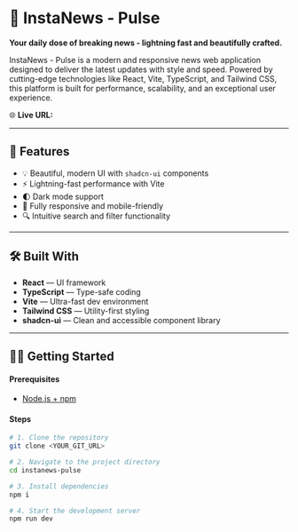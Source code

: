 # 📰 InstaNews - Pulse

**Your daily dose of breaking news - lightning fast and beautifully crafted.**

InstaNews - Pulse is a modern and responsive news web application designed to deliver the latest updates with style and speed. Powered by cutting-edge technologies like React, Vite, TypeScript, and Tailwind CSS, this platform is built for performance, scalability, and an exceptional user experience.

🌐 **Live URL:** []()

---

## 🚀 Features

- 💡 Beautiful, modern UI with `shadcn-ui` components
- ⚡ Lightning-fast performance with Vite
- 🌓 Dark mode support
- 📱 Fully responsive and mobile-friendly
- 🔍 Intuitive search and filter functionality

---

## 🛠️ Built With

- **React** — UI framework
- **TypeScript** — Type-safe coding
- **Vite** — Ultra-fast dev environment
- **Tailwind CSS** — Utility-first styling
- **shadcn-ui** — Clean and accessible component library

---

## 🧑‍💻 Getting Started

#### Prerequisites

- [Node.js + npm](https://github.com/nvm-sh/nvm#installing-and-updating)

#### Steps

```bash
# 1. Clone the repository
git clone <YOUR_GIT_URL>

# 2. Navigate to the project directory
cd instanews-pulse

# 3. Install dependencies
npm i

# 4. Start the development server
npm run dev
```
